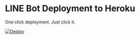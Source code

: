 # LINE Bot Deployment to Heroku

One click deployment. Just click it.

[![Deploy](https://www.herokucdn.com/deploy/button.svg)](https://heroku.com/deploy?template=https://github.com/CodeShibaGo/flask-line-bot-heroku)
